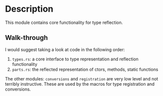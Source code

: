 # Description
This module contains core functionality for type reflection.   

## Walk-through
I would suggest taking a look at code in the following order:

1. `types.rs`: a core interface to type representation and reflection functionality
2. `parts.rs`: the reflected representation of ctors, methods, static functions

The other modules: `conversions` and `registration` are very low level and not terribly instructive.  These are used by the
macros for type registration and conversions.
